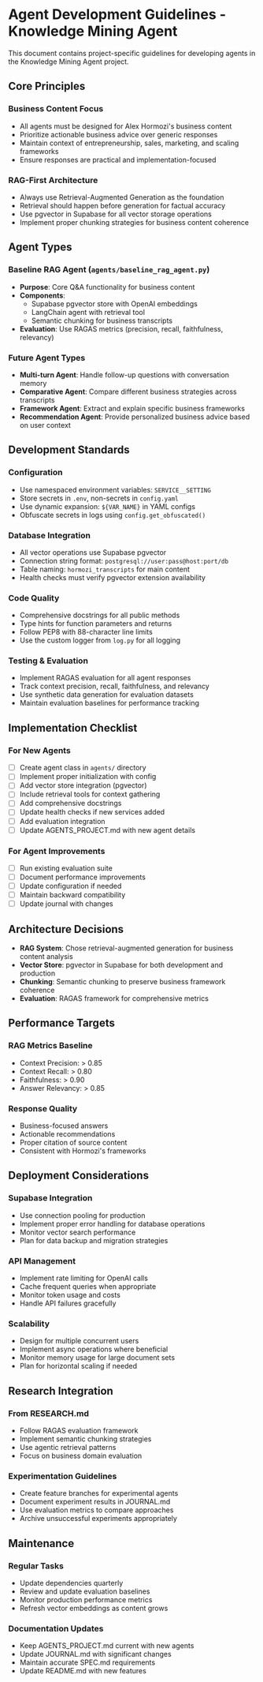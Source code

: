 # Agent Development Guidelines - Knowledge Mining Agent

This document contains project-specific guidelines for developing agents in the Knowledge Mining Agent project.

## Core Principles

### Business Content Focus
- All agents must be designed for Alex Hormozi's business content
- Prioritize actionable business advice over generic responses
- Maintain context of entrepreneurship, sales, marketing, and scaling frameworks
- Ensure responses are practical and implementation-focused

### RAG-First Architecture
- Always use Retrieval-Augmented Generation as the foundation
- Retrieval should happen before generation for factual accuracy
- Use pgvector in Supabase for all vector storage operations
- Implement proper chunking strategies for business content coherence

## Agent Types

### Baseline RAG Agent (`agents/baseline_rag_agent.py`)
- **Purpose**: Core Q&A functionality for business content
- **Components**:
  - Supabase pgvector store with OpenAI embeddings
  - LangChain agent with retrieval tool
  - Semantic chunking for business transcripts
- **Evaluation**: Use RAGAS metrics (precision, recall, faithfulness, relevancy)

### Future Agent Types
- **Multi-turn Agent**: Handle follow-up questions with conversation memory
- **Comparative Agent**: Compare different business strategies across transcripts
- **Framework Agent**: Extract and explain specific business frameworks
- **Recommendation Agent**: Provide personalized business advice based on user context

## Development Standards

### Configuration
- Use namespaced environment variables: `SERVICE__SETTING`
- Store secrets in `.env`, non-secrets in `config.yaml`
- Use dynamic expansion: `${VAR_NAME}` in YAML configs
- Obfuscate secrets in logs using `config.get_obfuscated()`

### Database Integration
- All vector operations use Supabase pgvector
- Connection string format: `postgresql://user:pass@host:port/db`
- Table naming: `hormozi_transcripts` for main content
- Health checks must verify pgvector extension availability

### Code Quality
- Comprehensive docstrings for all public methods
- Type hints for function parameters and returns
- Follow PEP8 with 88-character line limits
- Use the custom logger from `log.py` for all logging

### Testing & Evaluation
- Implement RAGAS evaluation for all agent responses
- Track context precision, recall, faithfulness, and relevancy
- Use synthetic data generation for evaluation datasets
- Maintain evaluation baselines for performance tracking

## Implementation Checklist

### For New Agents
- [ ] Create agent class in `agents/` directory
- [ ] Implement proper initialization with config
- [ ] Add vector store integration (pgvector)
- [ ] Include retrieval tools for context gathering
- [ ] Add comprehensive docstrings
- [ ] Update health checks if new services added
- [ ] Add evaluation integration
- [ ] Update AGENTS_PROJECT.md with new agent details

### For Agent Improvements
- [ ] Run existing evaluation suite
- [ ] Document performance improvements
- [ ] Update configuration if needed
- [ ] Maintain backward compatibility
- [ ] Update journal with changes

## Architecture Decisions
- **RAG System**: Chose retrieval-augmented generation for business content analysis
- **Vector Store**: pgvector in Supabase for both development and production
- **Chunking**: Semantic chunking to preserve business framework coherence
- **Evaluation**: RAGAS framework for comprehensive metrics

## Performance Targets

### RAG Metrics Baseline
- Context Precision: > 0.85
- Context Recall: > 0.80
- Faithfulness: > 0.90
- Answer Relevancy: > 0.85

### Response Quality
- Business-focused answers
- Actionable recommendations
- Proper citation of source content
- Consistent with Hormozi's frameworks

## Deployment Considerations

### Supabase Integration
- Use connection pooling for production
- Implement proper error handling for database operations
- Monitor vector search performance
- Plan for data backup and migration strategies

### API Management
- Implement rate limiting for OpenAI calls
- Cache frequent queries when appropriate
- Monitor token usage and costs
- Handle API failures gracefully

### Scalability
- Design for multiple concurrent users
- Implement async operations where beneficial
- Monitor memory usage for large document sets
- Plan for horizontal scaling if needed

## Research Integration

### From RESEARCH.md
- Follow RAGAS evaluation framework
- Implement semantic chunking strategies
- Use agentic retrieval patterns
- Focus on business domain evaluation

### Experimentation Guidelines
- Create feature branches for experimental agents
- Document experiment results in JOURNAL.md
- Use evaluation metrics to compare approaches
- Archive unsuccessful experiments appropriately

## Maintenance

### Regular Tasks
- Update dependencies quarterly
- Review and update evaluation baselines
- Monitor production performance metrics
- Refresh vector embeddings as content grows

### Documentation Updates
- Keep AGENTS_PROJECT.md current with new agents
- Update JOURNAL.md with significant changes
- Maintain accurate SPEC.md requirements
- Update README.md with new features